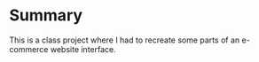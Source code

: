 # Summary

This is a class project where I had to recreate some parts of an e-commerce website interface.
